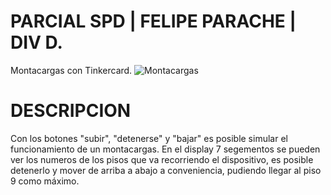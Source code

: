 # PARCIAL SPD | FELIPE PARACHE | DIV D.
Montacargas con Tinkercard.
![Montacargas](file:///Users/vanda/Documents/Parcial%20SPD%20_%20Felipe%20Parache%20_%20Montacargas.png)
# DESCRIPCION
Con los botones "subir", "detenerse" y "bajar" es posible simular el funcionamiento de un montacargas. En el display 7 segementos se pueden ver los numeros de los pisos que va recorriendo el dispositivo, es posible detenerlo y mover de arriba a abajo a conveniencia, pudiendo llegar al piso 9 como máximo.
